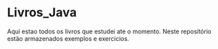 # Livros_Java
Aqui estao todos os livros que estudei ate o momento. Neste repositório estão armazenados exemplos e exercicios.
